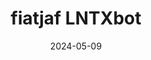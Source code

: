 ---
title: fiatjaf LNTXbot
appId: fiatjaf.lntxbot
authors:
- danny
released: 2019-01-27
discontinued: 
updated: 2024-01-09
version: 
provider: fiatjaf
providerWebsite: 
website: https://fiatjaf.com
repository: https://github.com/fiatjaf/lntxbot
issue: 
icon:
bugbounty: 
meta: ok
verdict: wip
date: 2024-05-09
reviewArchive:
twitter: fiatjaf
social:
features:
---